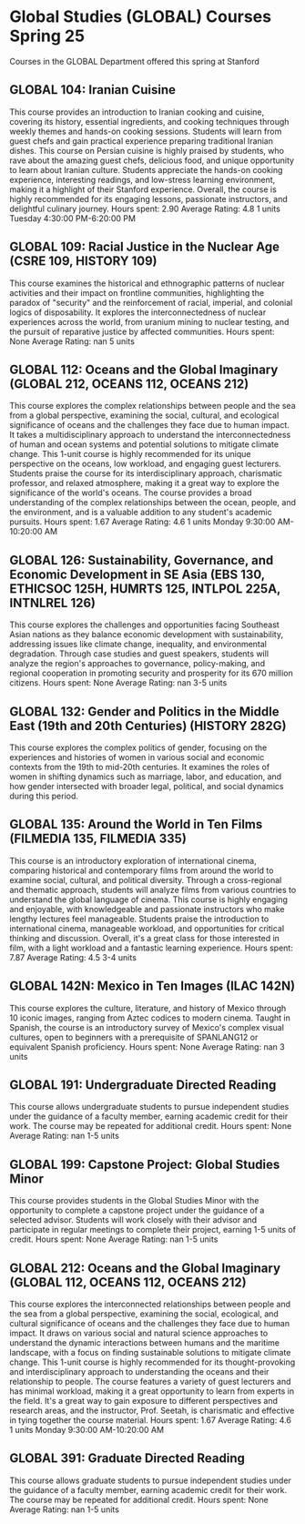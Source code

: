 # Global Studies (GLOBAL) Courses Spring 25 
Courses in the GLOBAL Department offered this spring at Stanford
 ## GLOBAL 104: Iranian Cuisine
This course provides an introduction to Iranian cooking and cuisine, covering its history, essential ingredients, and cooking techniques through weekly themes and hands-on cooking sessions. Students will learn from guest chefs and gain practical experience preparing traditional Iranian dishes.
This course on Persian cuisine is highly praised by students, who rave about the amazing guest chefs, delicious food, and unique opportunity to learn about Iranian culture. Students appreciate the hands-on cooking experience, interesting readings, and low-stress learning environment, making it a highlight of their Stanford experience. Overall, the course is highly recommended for its engaging lessons, passionate instructors, and delightful culinary journey.
Hours spent: 2.90
Average Rating: 4.8
1 units
Tuesday 4:30:00 PM-6:20:00 PM
## GLOBAL 109: Racial Justice in the Nuclear Age (CSRE 109, HISTORY 109)
This course examines the historical and ethnographic patterns of nuclear activities and their impact on frontline communities, highlighting the paradox of "security" and the reinforcement of racial, imperial, and colonial logics of disposability. It explores the interconnectedness of nuclear experiences across the world, from uranium mining to nuclear testing, and the pursuit of reparative justice by affected communities.
Hours spent: None
Average Rating: nan
5 units
## GLOBAL 112: Oceans and the Global Imaginary (GLOBAL 212, OCEANS 112, OCEANS 212)
This course explores the complex relationships between people and the sea from a global perspective, examining the social, cultural, and ecological significance of oceans and the challenges they face due to human impact. It takes a multidisciplinary approach to understand the interconnectedness of human and ocean systems and potential solutions to mitigate climate change.
This 1-unit course is highly recommended for its unique perspective on the oceans, low workload, and engaging guest lecturers. Students praise the course for its interdisciplinary approach, charismatic professor, and relaxed atmosphere, making it a great way to explore the significance of the world's oceans. The course provides a broad understanding of the complex relationships between the ocean, people, and the environment, and is a valuable addition to any student's academic pursuits.
Hours spent: 1.67
Average Rating: 4.6
1 units
Monday 9:30:00 AM-10:20:00 AM
## GLOBAL 126: Sustainability, Governance, and Economic Development in SE Asia (EBS 130, ETHICSOC 125H, HUMRTS 125, INTLPOL 225A, INTNLREL 126)
This course explores the challenges and opportunities facing Southeast Asian nations as they balance economic development with sustainability, addressing issues like climate change, inequality, and environmental degradation. Through case studies and guest speakers, students will analyze the region's approaches to governance, policy-making, and regional cooperation in promoting security and prosperity for its 670 million citizens.
Hours spent: None
Average Rating: nan
3-5 units
## GLOBAL 132: Gender and Politics in the Middle East (19th and 20th Centuries) (HISTORY 282G)
This course explores the complex politics of gender, focusing on the experiences and histories of women in various social and economic contexts from the 19th to mid-20th centuries. It examines the roles of women in shifting dynamics such as marriage, labor, and education, and how gender intersected with broader legal, political, and social dynamics during this period.
## GLOBAL 135: Around the World in Ten Films (FILMEDIA 135, FILMEDIA 335)
This course is an introductory exploration of international cinema, comparing historical and contemporary films from around the world to examine social, cultural, and political diversity. Through a cross-regional and thematic approach, students will analyze films from various countries to understand the global language of cinema.
This course is highly engaging and enjoyable, with knowledgeable and passionate instructors who make lengthy lectures feel manageable. Students praise the introduction to international cinema, manageable workload, and opportunities for critical thinking and discussion. Overall, it's a great class for those interested in film, with a light workload and a fantastic learning experience.
Hours spent: 7.87
Average Rating: 4.5
3-4 units
## GLOBAL 142N: Mexico in Ten Images (ILAC 142N)
This course explores the culture, literature, and history of Mexico through 10 iconic images, ranging from Aztec codices to modern cinema. Taught in Spanish, the course is an introductory survey of Mexico's complex visual cultures, open to beginners with a prerequisite of SPANLANG12 or equivalent Spanish proficiency.
Hours spent: None
Average Rating: nan
3 units
## GLOBAL 191: Undergraduate Directed Reading
This course allows undergraduate students to pursue independent studies under the guidance of a faculty member, earning academic credit for their work. The course may be repeated for additional credit.
Hours spent: None
Average Rating: nan
1-5 units
## GLOBAL 199: Capstone Project: Global Studies Minor
This course provides students in the Global Studies Minor with the opportunity to complete a capstone project under the guidance of a selected advisor. Students will work closely with their advisor and participate in regular meetings to complete their project, earning 1-5 units of credit.
Hours spent: None
Average Rating: nan
1-5 units
## GLOBAL 212: Oceans and the Global Imaginary (GLOBAL 112, OCEANS 112, OCEANS 212)
This course explores the interconnected relationships between people and the sea from a global perspective, examining the social, ecological, and cultural significance of oceans and the challenges they face due to human impact. It draws on various social and natural science approaches to understand the dynamic interactions between humans and the maritime landscape, with a focus on finding sustainable solutions to mitigate climate change.
This 1-unit course is highly recommended for its thought-provoking and interdisciplinary approach to understanding the oceans and their relationship to people. The course features a variety of guest lecturers and has minimal workload, making it a great opportunity to learn from experts in the field. It's a great way to gain exposure to different perspectives and research areas, and the instructor, Prof. Seetah, is charismatic and effective in tying together the course material.
Hours spent: 1.67
Average Rating: 4.6
1 units
Monday 9:30:00 AM-10:20:00 AM
## GLOBAL 391: Graduate Directed Reading
This course allows graduate students to pursue independent studies under the guidance of a faculty member, earning academic credit for their work. The course may be repeated for additional credit.
Hours spent: None
Average Rating: nan
1-5 units